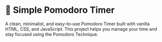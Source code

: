 # 🍅 Simple Pomodoro Timer

A clean, minimalist, and easy-to-use Pomodoro Timer built with vanilla HTML, CSS, and JavaScript. This project helps you manage your time and stay focused using the Pomodoro Technique.
